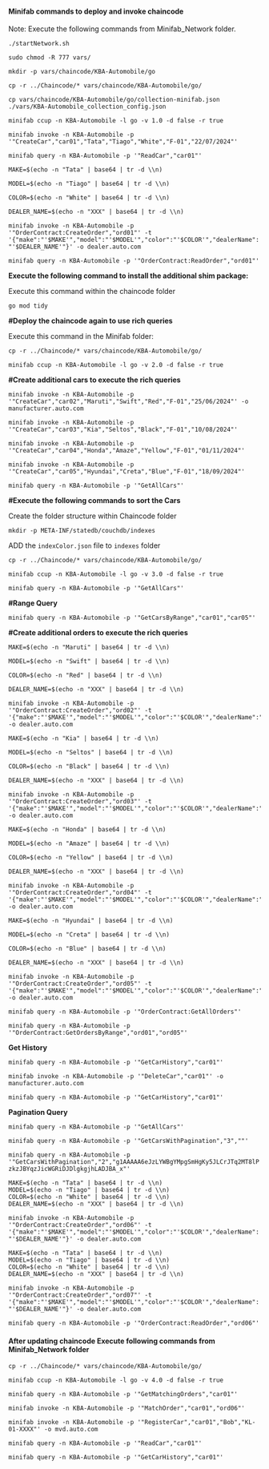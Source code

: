 #### Minifab commands to deploy and invoke chaincode 

Note: Execute the following commands from Minifab_Network folder.


`./startNetwork.sh`

`sudo chmod -R 777 vars/`

`mkdir -p vars/chaincode/KBA-Automobile/go`

`cp -r ../Chaincode/* vars/chaincode/KBA-Automobile/go/`

`cp vars/chaincode/KBA-Automobile/go/collection-minifab.json ./vars/KBA-Automobile_collection_config.json`


`minifab ccup -n KBA-Automobile -l go -v 1.0 -d false -r true`

`minifab invoke -n KBA-Automobile -p '"CreateCar","car01","Tata","Tiago","White","F-01","22/07/2024"'`

`minifab query -n KBA-Automobile -p '"ReadCar","car01"'`

```
MAKE=$(echo -n "Tata" | base64 | tr -d \\n)

MODEL=$(echo -n "Tiago" | base64 | tr -d \\n)

COLOR=$(echo -n "White" | base64 | tr -d \\n)

DEALER_NAME=$(echo -n "XXX" | base64 | tr -d \\n)
```

`minifab invoke -n KBA-Automobile -p '"OrderContract:CreateOrder","ord01"' -t '{"make":"'$MAKE'","model":"'$MODEL'","color":"'$COLOR'","dealerName":"'$DEALER_NAME'"}' -o dealer.auto.com`

`minifab query -n KBA-Automobile -p '"OrderContract:ReadOrder","ord01"'`

**Execute the following command to install the additional shim package:**

Execute this command within the chaincode folder

`go mod tidy`


**#Deploy the chaincode again to use rich queries**

Execute this command in the Minifab folder:

```
cp -r ../Chaincode/* vars/chaincode/KBA-Automobile/go/

minifab ccup -n KBA-Automobile -l go -v 2.0 -d false -r true
```


**#Create additional cars to execute the rich queries**

```
minifab invoke -n KBA-Automobile -p '"CreateCar","car02","Maruti","Swift","Red","F-01","25/06/2024"' -o manufacturer.auto.com

minifab invoke -n KBA-Automobile -p '"CreateCar","car03","Kia","Seltos","Black","F-01","10/08/2024"'

minifab invoke -n KBA-Automobile -p '"CreateCar","car04","Honda","Amaze","Yellow","F-01","01/11/2024"'

minifab invoke -n KBA-Automobile -p '"CreateCar","car05","Hyundai","Creta","Blue","F-01","18/09/2024"'

minifab query -n KBA-Automobile -p '"GetAllCars"'

```
**#Execute the following commands to sort the Cars**

Create the folder structure within Chaincode folder

```
mkdir -p META-INF/statedb/couchdb/indexes
```

ADD the `indexColor.json` file to `indexes` folder


```
cp -r ../Chaincode/* vars/chaincode/KBA-Automobile/go/

minifab ccup -n KBA-Automobile -l go -v 3.0 -d false -r true

minifab query -n KBA-Automobile -p '"GetAllCars"'
```

**#Range Query**

```
minifab query -n KBA-Automobile -p '"GetCarsByRange","car01","car05"'
```

**#Create additional orders to execute the rich queries**

```
MAKE=$(echo -n "Maruti" | base64 | tr -d \\n)

MODEL=$(echo -n "Swift" | base64 | tr -d \\n)

COLOR=$(echo -n "Red" | base64 | tr -d \\n)

DEALER_NAME=$(echo -n "XXX" | base64 | tr -d \\n)

minifab invoke -n KBA-Automobile -p '"OrderContract:CreateOrder","ord02"' -t '{"make":"'$MAKE'","model":"'$MODEL'","color":"'$COLOR'","dealerName":"'$DEALER_NAME'"}' -o dealer.auto.com

MAKE=$(echo -n "Kia" | base64 | tr -d \\n)

MODEL=$(echo -n "Seltos" | base64 | tr -d \\n)

COLOR=$(echo -n "Black" | base64 | tr -d \\n)

DEALER_NAME=$(echo -n "XXX" | base64 | tr -d \\n)

minifab invoke -n KBA-Automobile -p '"OrderContract:CreateOrder","ord03"' -t '{"make":"'$MAKE'","model":"'$MODEL'","color":"'$COLOR'","dealerName":"'$DEALER_NAME'"}' -o dealer.auto.com

MAKE=$(echo -n "Honda" | base64 | tr -d \\n)

MODEL=$(echo -n "Amaze" | base64 | tr -d \\n)

COLOR=$(echo -n "Yellow" | base64 | tr -d \\n)

DEALER_NAME=$(echo -n "XXX" | base64 | tr -d \\n)

minifab invoke -n KBA-Automobile -p '"OrderContract:CreateOrder","ord04"' -t '{"make":"'$MAKE'","model":"'$MODEL'","color":"'$COLOR'","dealerName":"'$DEALER_NAME'"}' -o dealer.auto.com

MAKE=$(echo -n "Hyundai" | base64 | tr -d \\n)

MODEL=$(echo -n "Creta" | base64 | tr -d \\n)

COLOR=$(echo -n "Blue" | base64 | tr -d \\n)

DEALER_NAME=$(echo -n "XXX" | base64 | tr -d \\n)

minifab invoke -n KBA-Automobile -p '"OrderContract:CreateOrder","ord05"' -t '{"make":"'$MAKE'","model":"'$MODEL'","color":"'$COLOR'","dealerName":"'$DEALER_NAME'"}' -o dealer.auto.com

minifab query -n KBA-Automobile -p '"OrderContract:GetAllOrders"'

minifab query -n KBA-Automobile -p '"OrderContract:GetOrdersByRange","ord01","ord05"'

```

**Get History**


`minifab query -n KBA-Automobile -p '"GetCarHistory","car01"'`

`minifab invoke -n KBA-Automobile -p '"DeleteCar","car01"' -o manufacturer.auto.com`

`minifab query -n KBA-Automobile -p '"GetCarHistory","car01"'`

**Pagination Query**

`minifab query -n KBA-Automobile -p '"GetAllCars"'`

`minifab query -n KBA-Automobile -p '"GetCarsWithPagination","3",""'`

`minifab query -n KBA-Automobile -p '"GetCarsWithPagination","2","g1AAAAA6eJzLYWBgYMpgSmHgKy5JLCrJTq2MT8lPzkzJBYqzJicWGRiDJDlgkgjhLADJBA_x"'`


```
MAKE=$(echo -n "Tata" | base64 | tr -d \\n)
MODEL=$(echo -n "Tiago" | base64 | tr -d \\n)
COLOR=$(echo -n "White" | base64 | tr -d \\n)
DEALER_NAME=$(echo -n "XXX" | base64 | tr -d \\n)

```
`minifab invoke -n KBA-Automobile -p '"OrderContract:CreateOrder","ord06"' -t '{"make":"'$MAKE'","model":"'$MODEL'","color":"'$COLOR'","dealerName":"'$DEALER_NAME'"}' -o dealer.auto.com`

```
MAKE=$(echo -n "Tata" | base64 | tr -d \\n)
MODEL=$(echo -n "Tiago" | base64 | tr -d \\n)
COLOR=$(echo -n "White" | base64 | tr -d \\n)
DEALER_NAME=$(echo -n "XXX" | base64 | tr -d \\n)

```

`minifab invoke -n KBA-Automobile -p '"OrderContract:CreateOrder","ord07"' -t '{"make":"'$MAKE'","model":"'$MODEL'","color":"'$COLOR'","dealerName":"'$DEALER_NAME'"}' -o dealer.auto.com`

`minifab query -n KBA-Automobile -p '"OrderContract:ReadOrder","ord06"'`



#### After updating chaincode Execute following commands from Minifab_Network folder

`cp -r ../Chaincode/* vars/chaincode/KBA-Automobile/go/`

`minifab ccup -n KBA-Automobile -l go -v 4.0 -d false -r true`

`minifab query -n KBA-Automobile -p '"GetMatchingOrders","car01"'`

`minifab invoke -n KBA-Automobile -p '"MatchOrder","car01","ord06"'`

`minifab invoke -n KBA-Automobile -p '"RegisterCar","car01","Bob","KL-01-XXXX"' -o mvd.auto.com`

`minifab query -n KBA-Automobile -p '"ReadCar","car01"'`

`minifab query -n KBA-Automobile -p '"GetCarHistory","car01"'`



